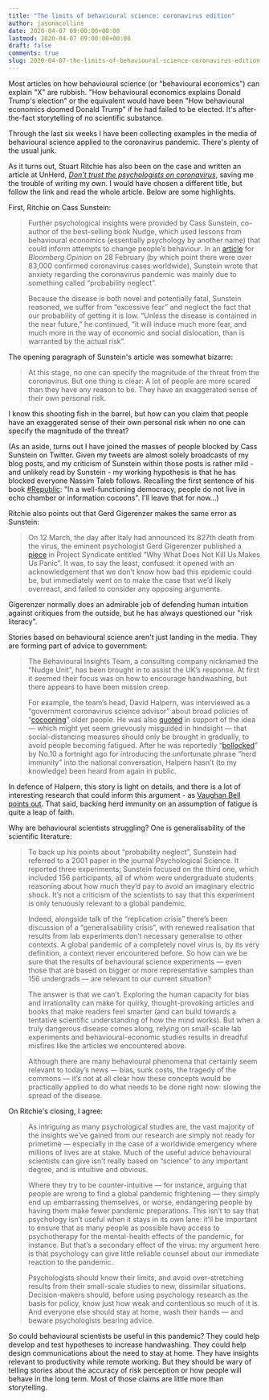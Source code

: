 ```yaml
---
title: "The limits of behavioural science: coronavirus edition"
author: jasonacollins
date: 2020-04-07 09:00:00+00:00
lastmod: 2020-04-07 09:00:00+00:00
draft: false
comments: true
slug: 2020-04-07-the-limits-of-behavioural-science-coronavirus-edition
---
```

Most articles on how behavioural science (or "behavioural economics") can explain "X" are rubbish. "How behavioural economics explains Donald Trump's election" or the equivalent would have been "How behavioural economics doomed Donald Trump" if he had failed to be elected. It's after-the-fact storytelling of no scientific substance.

Through the last six weeks I have been collecting examples in the media of behavioural science applied to the coronavirus pandemic. There's plenty of the usual junk.

As it turns out, Stuart Ritchie has also been on the case and written an article at UnHerd, [*Don’t trust the psychologists on coronavirus*](https://unherd.com/2020/03/dont-trust-the-psychologists-on-coronavirus/), saving me the trouble of writing my own. I would have chosen a different title, but follow the link and read the whole article. Below are some highlights.

First, Ritchie on Cass Sunstein:

>Further psychological insights were provided by Cass Sunstein, co-author of the best-selling book Nudge, which used lessons from behavioural economics (essentially psychology by another name) that could inform attempts to change people’s behaviour. In an [article](https://www.bloomberg.com/opinion/articles/2020-02-28/coronavirus-panic-caused-by-probability-neglect) for *Bloomberg Opinion* on 28 February (by which point there were over 83,000 confirmed coronavirus cases worldwide), Sunstein wrote that anxiety regarding the coronavirus pandemic was mainly due to something called “probability neglect”.
>
>Because the disease is both novel and potentially fatal, Sunstein reasoned, we suffer from “excessive fear” and neglect the fact that our probability of getting it is low. “Unless the disease is contained in the near future,” he continued, “it will induce much more fear, and much more in the way of economic and social dislocation, than is warranted by the actual risk”.

The opening paragraph of Sunstein's article was somewhat bizarre:

>At this stage, no one can specify the magnitude of the threat from the coronavirus. But one thing is clear: A lot of people are more scared than they have any reason to be. They have an exaggerated sense of their own personal risk.

I know this shooting fish in the barrel, but how can you claim that people have an exaggerated sense of their own personal risk when no one can specify the magnitude of the threat?

(As an aside, turns out I have joined the masses of people blocked by Cass Sunstein on Twitter. Given my tweets are almost solely broadcasts of my blog posts, and my criticism of Sunstein within those posts is rather mild - and unlikely read by Sunstein - my working hypothesis is that he has blocked everyone Nassim Taleb follows. Recalling the first sentence of his book [#Republic](https://press.princeton.edu/books/hardcover/9780691175515/republic): "In a well-functioning democracy, people do not live in echo chamber or information cocoons". I'll leave that for now...)

Ritchie also points out that Gerd Gigerenzer makes the same error as Sunstein:

>On 12 March, the day after Italy had announced its 827th death from the virus, the eminent psychologist Gerd Gigerenzer published a [piece](https://www.project-syndicate.org/commentary/greater-risk-literacy-can-reduce-coronavirus-fear-by-gerd-gigerenzer-2020-03) in Project Syndicate entitled “Why What Does Not Kill Us Makes Us Panic”. It was, to say the least, confused: it opened with an acknowledgement that we don’t know how bad this epidemic could be, but immediately went on to make the case that we’d likely overreact, and failed to consider any opposing arguments.

Gigerenzer normally does an admirable job of defending human intuition against critiques from the outside, but he has always questioned our "risk literacy".

Stories based on behavioural science aren't just landing in the media. They are forming part of advice to government:

>The Behavioural Insights Team, a consulting company nicknamed the “Nudge Unit”, has been brought in to assist the UK’s response. At first it seemed their focus was on how to encourage handwashing, but there appears to have been mission creep.
>
>For example, the team’s head, David Halpern, was interviewed as a “government coronavirus science advisor” about broad policies of “[cocooning](https://twitter.com/BBCMarkEaston/status/1237694665824047111)” older people. He was also [quoted](https://www.thetimes.co.uk/article/coronavirus-outbreak-ministers-order-more-tests-and-simpler-advice-wvzbdt5kh) in support of the idea — which might yet seem grievously misguided in hindsight — that social-distancing measures should only be brought in gradually, to avoid people becoming fatigued. After he was reportedly “[bollocked](https://www.thetimes.co.uk/article/haunted-exhausted-and-under-attack-as-coronavirus-death-toll-doubles-p2bnq7r6w)” by No.10 a fortnight ago for introducing the unfortunate phrase “herd immunity” into the national conversation, Halpern hasn’t (to my knowledge) been heard from again in public.

In defence of Halpern, this story is light on details, and there is a lot of interesting research that could inform this argument - as [Vaughan Bell points out](https://mindhacks.com/2020/03/20/do-we-suffer-behavioural-fatigue-for-pandemic-prevention-measures/). That said, backing herd immunity on an assumption of fatigue is quite a leap of faith.

Why are behavioural scientists struggling? One is generalisability of the scientific literature:

>To back up his points about “probability neglect”, Sunstein had referred to a 2001 paper in the journal Psychological Science. It reported three experiments; Sunstein focused on the third one, which included 156 participants, all of whom were undergraduate students reasoning about how much they’d pay to avoid an imaginary electric shock. It’s not a criticism of the scientists to say that this experiment is only tenuously relevant to a global pandemic.
>
>Indeed, alongside talk of the “replication crisis” there’s been discussion of a “generalisability crisis”, with renewed realisation that results from lab experiments don’t necessary generalise to other contexts. A global pandemic of a completely novel virus is, by its very definition, a context never encountered before. So how can we be sure that the results of behavioural science experiments — even those that are based on bigger or more representative samples than 156 undergrads — are relevant to our current situation?
>
>The answer is that we can’t. Exploring the human capacity for bias and irrationality can make for quirky, thought-provoking articles and books that make readers feel smarter (and can build towards a tentative scientific understanding of how the mind works). But when a truly dangerous disease comes along, relying on small-scale lab experiments and behavioural-economic studies results in dreadful misfires like the articles we encountered above.
>
>Although there are many behavioural phenomena that certainly seem relevant to today’s news — bias, sunk costs, the tragedy of the commons — it’s not at all clear how these concepts would be practically applied to do what needs to be done right now: slowing the spread of the disease.

On Ritchie's closing, I agree:

>As intriguing as many psychological studies are, the vast majority of the insights we’ve gained from our research are simply not ready for primetime — especially in the case of a worldwide emergency where millions of lives are at stake. Much of the useful advice behavioural scientists can give isn’t really based on “science” to any important degree, and is intuitive and obvious.
>
>Where they try to be counter-intuitive — for instance, arguing that people are wrong to find a global pandemic frightening — they simply end up embarrassing themselves, or worse, endangering people by having them make fewer pandemic preparations. This isn’t to say that psychology isn’t useful when it stays in its own lane: it’ll be important to ensure that as many people as possible have access to psychotherapy for the mental-health effects of the pandemic, for instance. But that’s a secondary effect of the virus: my argument here is that psychology can give little reliable counsel about our immediate reaction to the pandemic.
>
>Psychologists should know their limits, and avoid over-stretching results from their small-scale studies to new, dissimilar situations. Decision-makers should, before using psychology research as the basis for policy, know just how weak and contentious so much of it is. And everyone else should stay at home, wash their hands — and beware psychologists bearing advice.

So could behavioural scientists be useful in this pandemic? They could help develop and test hypotheses to increase handwashing. They could help design communications about the need to stay at home. They have insights relevant to productivity while remote working. But they should be wary of telling stories about the accuracy of risk perception or how people will behave in the long term. Most of those claims are little more than storytelling.